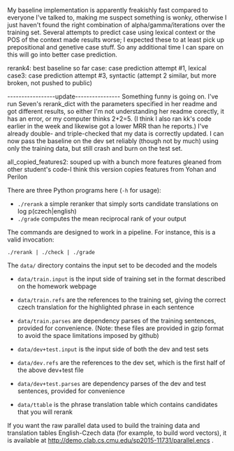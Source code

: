 My baseline implementation is apparently freakishly fast compared to everyone I've talked to, making me suspect something is wonky, otherwise I just haven't found the right combination of alpha/gamma/iterations over the training set. Several attempts to predict case using lexical context or the POS of the context made results worse; I expected these to at least pick up prepositional and genetive case stuff. So any additional time I can spare on this will go into better case prediction.

rerank4: best baseline so far
case: case prediction attempt #1, lexical
case3: case prediction attempt #3, syntactic (attempt 2 similar, but more broken, not pushed to public)

-----------------update----------------
Something funny is going on. I've run Seven's rerank_dict with the parameters specified in her readme and got different results, so either I'm not understanding her readme corectly, it has an error, or my computer thinks 2+2=5. (I think I also ran kk's code earlier in the week and likewise got a lower MRR than he reports.) I've already double- and triple-checked that my data is correctly updated. I can now pass the baseline on the dev set reliably (though not by much) using only the training data, but still crash and burn on the test set.

all_copied_features2: souped up with a bunch more features gleaned from other student's code-I think this version copies features from Yohan and Perilon

There are three Python programs here (`-h` for usage):

 - `./rerank` a simple reranker that simply sorts candidate translations on log p(czech|english)
 - `./grade` computes the mean reciprocal rank of your output

The commands are designed to work in a pipeline. For instance, this is a valid invocation:

    ./rerank | ./check | ./grade


The `data/` directory contains the input set to be decoded and the models

 - `data/train.input` is the input side of training set in the format described on the homework webpage

 - `data/train.refs` are the references to the training set, giving the correct czech translation for the highlighted phrase in each sentence

 - `data/train.parses` are dependency parses of the training sentences, provided for convenience. (Note: these files are provided in gzip format to avoid the space limitations imposed by github)

 - `data/dev+test.input` is the input side of both the dev and test sets

 - `data/dev.refs` are the references to the dev set, which is the first half of the above dev+test file

 - `data/dev+test.parses` are dependency parses of the dev and test sentences, provided for convenience

 - `data/ttable` is the phrase translation table which contains candidates that you will rerank

 If you want the raw parallel data used to build the training data and translation tables English-Czech data (for example, to build word vectors), it is available at http://demo.clab.cs.cmu.edu/sp2015-11731/parallel.encs .
